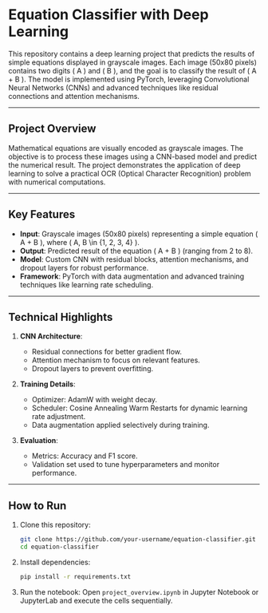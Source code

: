 # Equation Classifier with Deep Learning

This repository contains a deep learning project that predicts the results of simple equations displayed in grayscale images. Each image (50x80 pixels) contains two digits \( A \) and \( B \), and the goal is to classify the result of \( A + B \). The model is implemented using PyTorch, leveraging Convolutional Neural Networks (CNNs) and advanced techniques like residual connections and attention mechanisms.

---

## Project Overview

Mathematical equations are visually encoded as grayscale images. The objective is to process these images using a CNN-based model and predict the numerical result. The project demonstrates the application of deep learning to solve a practical OCR (Optical Character Recognition) problem with numerical computations.

---

## Key Features

- **Input**: Grayscale images (50x80 pixels) representing a simple equation \( A + B \), where \( A, B \in \{1, 2, 3, 4\} \).
- **Output**: Predicted result of the equation \( A + B \) (ranging from 2 to 8).
- **Model**: Custom CNN with residual blocks, attention mechanisms, and dropout layers for robust performance.
- **Framework**: PyTorch with data augmentation and advanced training techniques like learning rate scheduling.

---

## Technical Highlights

1. **CNN Architecture**:
   - Residual connections for better gradient flow.
   - Attention mechanism to focus on relevant features.
   - Dropout layers to prevent overfitting.

2. **Training Details**:
   - Optimizer: AdamW with weight decay.
   - Scheduler: Cosine Annealing Warm Restarts for dynamic learning rate adjustment.
   - Data augmentation applied selectively during training.

3. **Evaluation**:
   - Metrics: Accuracy and F1 score.
   - Validation set used to tune hyperparameters and monitor performance.

---


## How to Run

1. Clone this repository:
   ```bash
   git clone https://github.com/your-username/equation-classifier.git
   cd equation-classifier
   ```
2. Install dependencies:
   ```bash
   pip install -r requirements.txt
   ```
3. Run the notebook:
   Open `project_overview.ipynb` in Jupyter Notebook or JupyterLab and execute the cells sequentially.
